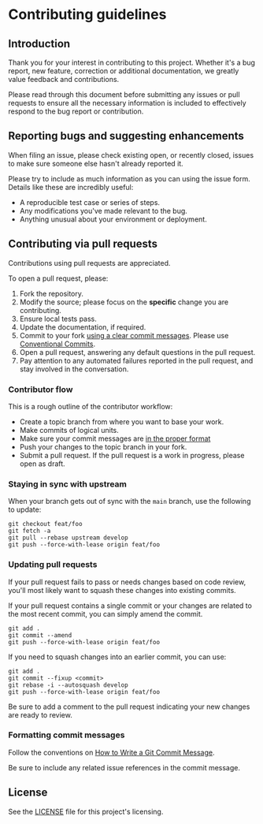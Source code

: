 # Contributing guidelines

## Introduction

Thank you for your interest in contributing to this project. Whether it's a bug report, new feature,
correction or additional documentation, we greatly value feedback and contributions.

Please read through this document before submitting any issues or pull requests to ensure
all the necessary information is included to effectively respond to the bug report or contribution.

## Reporting bugs and suggesting enhancements

When filing an issue, please check existing open, or recently closed, issues to make sure someone
else hasn't already reported it.

Please try to include as much information as you can using the issue form. Details like these are
incredibly useful:

- A reproducible test case or series of steps.
- Any modifications you've made relevant to the bug.
- Anything unusual about your environment or deployment.

## Contributing via pull requests

Contributions using pull requests are appreciated.

To open a pull request, please:

1. Fork the repository.
2. Modify the source; please focus on the **specific** change you are contributing.
3. Ensure local tests pass.
4. Update the documentation, if required.
5. Commit to your fork [using a clear commit messages][git-commit]. Please use [Conventional Commits][conventional-commits].
6. Open a pull request, answering any default questions in the pull request.
7. Pay attention to any automated failures reported in the pull request, and stay involved in the
   conversation.

### Contributor flow

This is a rough outline of the contributor workflow:

- Create a topic branch from where you want to base your work.
- Make commits of logical units.
- Make sure your commit messages are [in the proper format][conventional-commits]
- Push your changes to the topic branch in your fork.
- Submit a pull request. If the pull request is a work in progress, please open as draft.

### Staying in sync with upstream

When your branch gets out of sync with the `main` branch, use the following to
update:

```shell
git checkout feat/foo
git fetch -a
git pull --rebase upstream develop
git push --force-with-lease origin feat/foo
```

### Updating pull requests

If your pull request fails to pass or needs changes based on code review, you'll most likely want to
squash these changes into existing commits.

If your pull request contains a single commit or your changes are related to the most recent commit,
you can simply amend the commit.

```shell
git add .
git commit --amend
git push --force-with-lease origin feat/foo
```

If you need to squash changes into an earlier commit, you can use:

```shell
git add .
git commit --fixup <commit>
git rebase -i --autosquash develop
git push --force-with-lease origin feat/foo
```

Be sure to add a comment to the pull request indicating your new changes are ready to review.

### Formatting commit messages

Follow the conventions on [How to Write a Git Commit Message][git-commit].

Be sure to include any related issue references in the commit message.

## License

See the [LICENSE][license] file for this project's licensing.

[//]: Links
[conventional-commits]: https://www.conventionalcommits.org
[git-commit]: https://cbea.ms/git-commit
[license]: LICENSE

